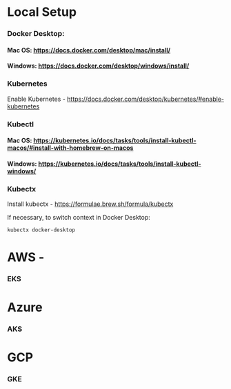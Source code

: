 
# Local Setup

### Docker Desktop:
#### Mac OS: https://docs.docker.com/desktop/mac/install/
#### Windows: https://docs.docker.com/desktop/windows/install/

### Kubernetes

Enable Kubernetes - https://docs.docker.com/desktop/kubernetes/#enable-kubernetes

### Kubectl

#### Mac OS: https://kubernetes.io/docs/tasks/tools/install-kubectl-macos/#install-with-homebrew-on-macos

#### Windows: https://kubernetes.io/docs/tasks/tools/install-kubectl-windows/

### Kubectx

Install kubectx - https://formulae.brew.sh/formula/kubectx


If necessary, to switch context in Docker Desktop:
```
kubectx docker-desktop
```




# AWS -
### EKS

# Azure
### AKS

# GCP
### GKE